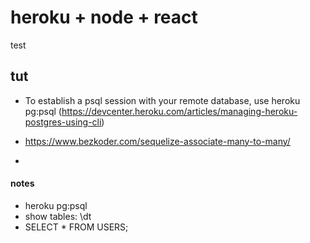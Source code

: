 # heroku + node + react
test

## tut
- To establish a psql session with your remote database, use heroku pg:psql (https://devcenter.heroku.com/articles/managing-heroku-postgres-using-cli)

- https://www.bezkoder.com/sequelize-associate-many-to-many/
- 

#### notes
- heroku pg:psql
- show tables: \dt
- SELECT * FROM USERS;